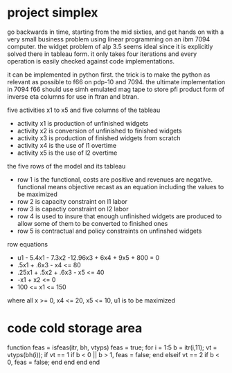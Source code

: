project simplex
===============

go backwards in time, starting from the mid sixties, and get hands on with a very small business problem using linear programming on an ibm 7094 computer. the widget problem of alp 3.5 seems ideal since it is explicitly solved there in tableau form. it only takes four iterations and every operation is easily checked against code implementations.

it can be implemented in python first. the trick is to make the python as relevant as possible to f66 on pdp-10 and 7094. the ultimate implementation in 7094 f66 should use simh emulated mag tape to store pfi product form of inverse eta columns for use in ftran and btran.

five activities x1 to x5 and five columns of the tableau

- activity x1 is production of unfinished widgets
- activity x2 is conversion of unfinished to finished widgets
- activity x3 is production of finished widgets from scratch
- activity x4 is the use of l1 overtime
- activity x5 is the use of l2 overtime

the five rows of the model and its tableau

- row 1 is the functional, costs are positive and revenues are negative. functional means objective recast as an equation including the values to be maximized
- row 2 is capacity constraint on l1 labor
- row 3 is capactiy constraint on l2 labor
- row 4 is used to insure that enough unfinished widgets are produced to allow some of them to be converted to finished ones
- row 5 is contractual and policy constraints on unfinshed widgets

row equations

- u1 - 5.4x1 - 7.3x2 -12.96x3 + 6x4 + 9x5 + 800 = 0
- .5x1 + .6x3 - x4 <= 80
- .25x1 + .5x2 + .6x3 - x5 <= 40
- -x1 + x2 <= 0
- 100 <= x1 <= 150

where all x >= 0, x4 <= 20, x5 <= 10, u1 is to be maximized

# code cold storage area

function feas = isfeas(itr, bh, vtyps)
  feas = true;
  for i = 1:5
    b = itr(i,11);
    vt = vtyps(bh(i));
    if vt == 1
      if b < 0 || b > 1, feas = false; end
    elseif vt == 2
      if b < 0, feas = false; end
    end
  end
end
